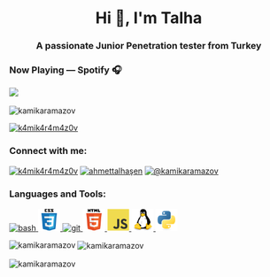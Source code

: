 <h1 align="center">Hi 👋, I'm Talha</h1>
<h3 align="center">A passionate Junior Penetration tester from Turkey</h3>

### Now Playing — Spotify 🎧
<p>
<a href=”https://spotify-github-profile.vercel.app/api/view.svg?uid=11181157186&redirect=true">
<img src=”https://spotify-github-profile.vercel.app/api/view.svg?uid=11181157186&cover_image=true&theme=default&show_offline=true&background_color=121212&interchange=true&bar_color_cover=true"/>
</a>
</p>



<p align="left"> <img src="https://komarev.com/ghpvc/?username=kamikaramazov&label=Profile%20views&color=32b40e&style=flat-square" alt="kamikaramazov" /> </p>

<p align="left"> <a href="https://twitter.com/k4mik4r4m4z0v" target="blank"><img src="https://img.shields.io/twitter/follow/k4mik4r4m4z0v?logo=twitter&style=for-the-badge" alt="k4mik4r4m4z0v" /></a> </p>

<h3 align="left">Connect with me:</h3>
<p align="left">
<a href="https://twitter.com/k4mik4r4m4z0v" target="blank"><img align="center" src="https://raw.githubusercontent.com/rahuldkjain/github-profile-readme-generator/master/src/images/icons/Social/twitter.svg" alt="k4mik4r4m4z0v" height="30" width="40" /></a>
<a href="https://linkedin.com/in/ahmettalhaşen" target="blank"><img align="center" src="https://raw.githubusercontent.com/rahuldkjain/github-profile-readme-generator/master/src/images/icons/Social/linked-in-alt.svg" alt="ahmettalhaşen" height="30" width="40" /></a>
<a href="https://medium.com/@kamikaramazov" target="blank"><img align="center" src="https://raw.githubusercontent.com/rahuldkjain/github-profile-readme-generator/master/src/images/icons/Social/medium.svg" alt="@kamikaramazov" height="30" width="40" /></a>
</p>

<h3 align="left">Languages and Tools:</h3>
<p align="left"> <a href="https://www.gnu.org/software/bash/" target="_blank" rel="noreferrer"> <img src="https://www.vectorlogo.zone/logos/gnu_bash/gnu_bash-icon.svg" alt="bash" width="40" height="40"/> </a> <a href="https://www.w3schools.com/css/" target="_blank" rel="noreferrer"> <img src="https://raw.githubusercontent.com/devicons/devicon/master/icons/css3/css3-original-wordmark.svg" alt="css3" width="40" height="40"/> </a> <a href="https://git-scm.com/" target="_blank" rel="noreferrer"> <img src="https://www.vectorlogo.zone/logos/git-scm/git-scm-icon.svg" alt="git" width="40" height="40"/> </a> <a href="https://www.w3.org/html/" target="_blank" rel="noreferrer"> <img src="https://raw.githubusercontent.com/devicons/devicon/master/icons/html5/html5-original-wordmark.svg" alt="html5" width="40" height="40"/> </a> <a href="https://developer.mozilla.org/en-US/docs/Web/JavaScript" target="_blank" rel="noreferrer"> <img src="https://raw.githubusercontent.com/devicons/devicon/master/icons/javascript/javascript-original.svg" alt="javascript" width="40" height="40"/> </a> <a href="https://www.linux.org/" target="_blank" rel="noreferrer"> <img src="https://raw.githubusercontent.com/devicons/devicon/master/icons/linux/linux-original.svg" alt="linux" width="40" height="40"/> </a> <a href="https://www.python.org" target="_blank" rel="noreferrer"> <img src="https://raw.githubusercontent.com/devicons/devicon/master/icons/python/python-original.svg" alt="python" width="40" height="40"/> </a> </p>

<p><img align="left" src="https://github-readme-stats.vercel.app/api/top-langs?username=kamikaramazov&show_icons=true&theme=dark&locale=en&layout=compact" alt="kamikaramazov" /></p>

<p>&nbsp;<img align="center" src="https://github-readme-stats.vercel.app/api?username=kamikaramazov&show_icons=true&theme=dark&locale=en" alt="kamikaramazov" /></p>

<p><img align="center" src="https://github-readme-streak-stats.herokuapp.com/?user=kamikaramazov&theme=dark" alt="kamikaramazov" /></p>







